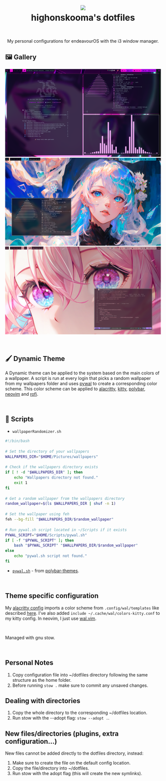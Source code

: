 <h1 align="center">
<img src="https://avatars.githubusercontent.com/u/49491057?v=4  " width="100px" />
<br>highonskooma's dotfiles<br>
</h1>
</br>
<p align="center">My personal configurations for endeavourOS with the i3 window manager.</p>

## 🖼️ Gallery

![](.attachments/2.png)
![](.attachments/3.png)
![](.attachments/5.png)

</br>

## 🖌️ Dynamic Theme
A Dynamic theme can be applied to the system based on the main colors of a wallpaper.
A script is run at every login that picks a random wallpaper from my wallpapers folder and uses [pywal](https://github.com/dylanaraps/pywal) to create a corresponding color scheme. This color scheme can be applied to [alacritty](https://alacritty.org/), [kitty](https://sw.kovidgoyal.net/kitty/), [polybar](https://github.com/polybar/polybar), [neovim](https://neovim.io/) and [rofi](https://github.com/davatorium/rofi).

</br>

## 📜 Scripts
 -  `wallpaperRandomizer.sh`

```sh
#!/bin/bash

# Set the directory of your wallpapers
WALLPAPERS_DIR="$HOME/Pictures/wallpapers"

# Check if the wallpapers directory exists
if [ ! -d "$WALLPAPERS_DIR" ]; then
    echo "Wallpapers directory not found."
    exit 1
fi

# Get a random wallpaper from the wallpapers directory
random_wallpaper=$(ls $WALLPAPERS_DIR | shuf -n 1)

# Set the wallpaper using feh
feh --bg-fill "$WALLPAPERS_DIR/$random_wallpaper"

# Run pywal.sh script located in ~/Scripts if it exists
PYWAL_SCRIPT="$HOME/Scripts/pywal.sh"
if [ -f "$PYWAL_SCRIPT" ]; then
    bash "$PYWAL_SCRIPT" "$WALLPAPERS_DIR/$random_wallpaper"
else
    echo "pywal.sh script not found."
fi
```

 - [`pywal.sh`](.config/polybar/colorblocks/scripts/pywal.sh) - from [polybar-themes](https://github.com/adi1090x/polybar-themes).

</br>

## Theme specific configuration
My [alacritty config](.config/alacritty/alacritty.toml) imports a color scheme from `.config/wal/templates` like described [here](https://github.com/dylanaraps/pywal/pull/611#issuecomment-1922063972). I've also added `include ~/.cache/wal/colors-kitty.conf` to my kitty config.
In neovim, I just use [wal.vim](https://github.com/dylanaraps/wal.vim).

</br>

Managed with gnu stow.

</br>

## Personal Notes

1. Copy configuration file into ~/dotfiles directory following the same structure as the home folder.
2. Before running `stow .` make sure to commit any unsaved changes.

## Dealing with directories

1. Copy the whole directory to the corresponding ~/dotfiles location.
2. Run stow with the --adopt flag: `stow --adopt .`.

## New files/directories (plugins, extra configuration...)

New files cannot be added directly to the dotfiles directory, instead:

1. Make sure to create the file on the default config location.
2. Copy the file/directory into ~/dotfiles.
3. Run stow with the adopt flag (this will create the new symlinks).
